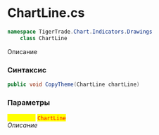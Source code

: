 
# ChartLine.cs
```csharp
namespace TigerTrade.Chart.Indicators.Drawings  
    class ChartLine
```

Описание

### Синтаксис
```csharp
public void CopyTheme(ChartLine chartLine)
```

### Параметры  
<mark style="color:yellow;">**`chartLine`**</mark> <mark style="color:red;">`ChartLine`</mark>  
 *Описание*  
  

                    
                    